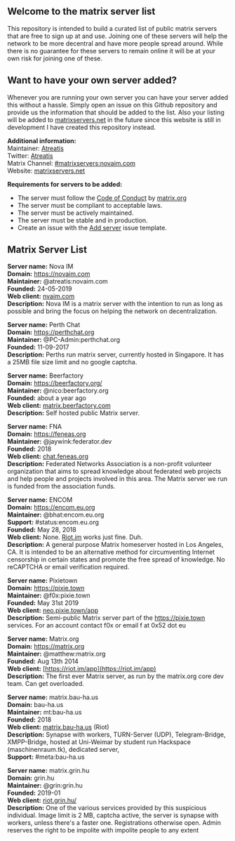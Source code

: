 ## Welcome to the matrix server list
This repository is intended to build a curated list of public matrix servers that are free to sign up at and use. Joining one of these servers will help the network to be more decentral and have more people spread around. While there is no guarantee for these servers to remain online it will be at your own risk for joining one of these.

## Want to have your own server added?
Whenever you are running your own server you can have your server added this without a hassle. Simply open an issue on this Github repository and provide us the information that should be added to the list. Also your listing will be added to [matrixservers.net](https://matrixservers.net) in the future
since this website is still in development I have created this repository instead.

**Additional information:**  
Maintainer: [Atreatis](https://github.com/Atreatis)  
Twitter: [Atreatis](https://twitter.com/Atreatis)  
Matrix Channel: [#matrixservers:novaim.com](https://matrix.to/#/#matrixservers:novaim.com)  
Website: [matrixservers.net](https://matrixservers.net)

**Requirements for servers to be added:**  
- The server must follow the [Code of Conduct](https://matrix.org/docs/guides/code_of_conduct.html) by [matrix.org](https://matrix.org)
- The server must be compliant to acceptable laws.
- The server must be actively maintained.
- The server must be stable and in production.  
- Create an issue with the [Add server](https://github.com/Atreatis/matrixservers/issues/new?assignees=Atreatis&labels=&template=add-server.md&title=%5BADD%5D) issue template.

## Matrix Server List
**Server name:** Nova IM  
**Domain:** https://novaim.com  
**Maintainer:** @atreatis:novaim.com  
**Founded:** 24-05-2019  
**Web client:** [nvaim.com](https://nvaim.com)  
**Description:** Nova IM is a matrix server with the intention to run as long as possible and bring the focus on helping the network on decentralization.  

**Server name:** Perth Chat  
**Domain:** https://perthchat.org  
**Maintainer:** @PC-Admin:perthchat.org  
**Founded:** 11-09-2017  
**Description:** Perths run matrix server, currently hosted in Singapore. It has a 25MB file size limit and no google captcha.  

**Server name:** Beerfactory  
**Domain:** https://beerfactory.org/  
**Maintainer:** @nico:beerfactory.org  
**Founded:** about a year ago  
**Web client:** [matrix.beerfactory.com](https://matrix.beerfactory.org/)  
**Description:** Self hosted public Matrix server.  

**Server name:** FNA  
**Domain:** https://feneas.org  
**Maintainer:** @jaywink:federator.dev  
**Founded:** 2018  
**Web client:** [chat.feneas.org](https://chat.feneas.org)  
**Description:** Federated Networks Association is a non-profit volunteer organization that aims to spread knowledge about federated web projects and help people and projects involved in this area. The Matrix server we run is funded from the association funds.  

**Server name:** ENCOM  
**Domain:** https://encom.eu.org  
**Maintainer:** @bhat:encom.eu.org  
**Support:** #status:encom.eu.org  
**Founded:** May 28, 2018  
**Web client:** None. [Riot.im](https://riot.im/) works just fine. Duh.  
**Description:** A general purpose Matrix homeserver hosted in Los Angeles, CA. It is intended to be an alternative method for circumventing Internet censorship in certain states and promote the free spread of knowledge. No reCAPTCHA or email verification required.  

**Server name:** Pixietown  
**Domain:** https://pixie.town  
**Maintainer:** @f0x:pixie.town  
**Founded:** May 31st 2019  
**Web client:** [neo.pixie.town/app](https://neo.pixie.town/app)  
**Description:** Semi-public Matrix server part of the https://pixie.town services. For an account contact f0x or email f at 0x52 dot eu  

**Server name:** Matrix.org  
**Domain:** https://matrix.org  
**Maintainer:** @matthew:matrix.org  
**Founded:** Aug 13th 2014  
**Web client:** [https://riot.im/app](https://riot.im/app)  
**Description:** The first ever Matrix server, as run by the matrix.org core dev team.  Can get overloaded.  

**Server name:** matrix.bau-ha.us  
**Domain:** bau-ha.us  
**Maintainer:** mt:bau-ha.us  
**Founded:** 2018  
**Web client:** [matrix.bau-ha.us](https://matrix.bau-ha.us) (Riot)  
**Description:** Synapse with workers, TURN-Server (UDP), Telegram-Bridge, XMPP-Bridge, hosted at Uni-Weimar by student run Hackspace (maschinenraum.tk), dedicated server,  
**Support:** #meta:bau-ha.us  

**Server name:** matrix.grin.hu  
**Domain:** grin.hu  
**Maintainer:** @grin:grin.hu  
**Founded:** 2019-01  
**Web client:** [riot.grin.hu/](https://riot.grin.hu/)  
**Description:** One of the various services provided by this suspicious individual. Image limit is 2 MB, captcha active, the server is synapse with workers, unless there's a faster one. Registrations otherwise open. Admin reserves the right to be impolite with impolite people to any extent  
